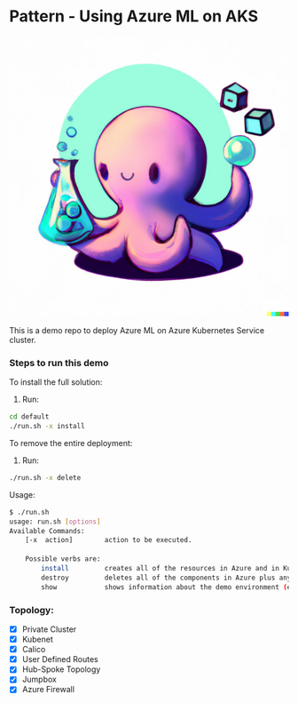 # Pattern - Using Azure ML on AKS

![logo](assets/logo.png)


This is a demo repo to deploy Azure ML on Azure Kubernetes Service cluster.

### Steps to run this demo

To install the full solution:

1. Run:
```bash
cd default
./run.sh -x install
```

To remove the entire deployment:

1. Run:

```bash
./run.sh -x delete
```

Usage:

```bash
$ ./run.sh 
usage: run.sh [options]
Available Commands:
    [-x  action]        action to be executed.

    Possible verbs are:
        install         creates all of the resources in Azure and in Kubernetes
        destroy         deletes all of the components in Azure plus any KUBECONFIG and Terraform files
        show            shows information about the demo environment (e.g.: connection strings)
```

### Topology: 

 - [x] Private Cluster
 - [x] Kubenet
 - [x] Calico
 - [x] User Defined Routes
 - [x] Hub-Spoke Topology
 - [x] Jumpbox
 - [x] Azure Firewall